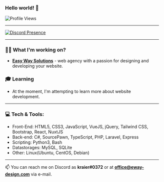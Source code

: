 ### Hello world! 👋
![Profile Views](https://komarev.com/ghpvc/?username=ImKraier&color=4396e8&style=flat-square)

---

[![Discord Presence](https://lanyard-profile-readme.vercel.app/api/392349430788915200)](https://discord.com/users/392349430788915200)

---
### 👨‍💻 What I'm working on?
- <a href="https://eway-design.com/">**Easy Way Solutions**</a> - web agency with a passion for designing and developing your website.

### 🎓 Learning
- At the moment, I'm attempting to learn more about website development.

---

### 💻 Tech & Tools:

 - Front-End: HTML5, CSS3, JavaScript, VueJS, jQuery, Tailwind CSS, Bootstrap, React, NuxtJS
 - Back-end: C#, SourcePawn, TypeScript, PHP, Laravel, Express
 - Scripting: Python3, Bash
 - Datastorages: MySQL, SQLite
 - Other: Linux(Ubuntu, CentOS, Debian)
  ---
📫 You can reach me on Discord as **kraier#0372** or at **office@eway-design.com** via e-mail.
